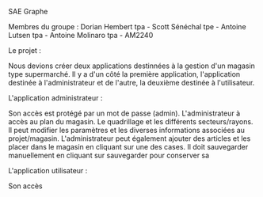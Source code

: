 SAE Graphe

Membres du groupe :
Dorian Hembert tpa - 
Scott Sénéchal tpe - 
Antoine Lutsen tpa - 
Antoine Molinaro tpa - AM2240

Le projet :

Nous devions créer deux applications destinnées à la gestion d'un magasin type supermarché. Il y a d'un côté la première application, l'application destinée à l'administrateur et de l'autre, la deuxième destinée à l'utilisateur.

L'application administrateur :

Son accès est protégé par un mot de passe (admin).
L'administrateur à accès au plan du magasin. Le quadrillage et les différents secteurs/rayons.
Il peut modifier les paramètres et les diverses informations associées au projet/magasin.
L'administrateur peut également ajouter des articles et les placer dans le magasin en cliquant sur une des cases. Il doit sauvegarder manuellement en cliquant sur sauvegarder pour conserver sa

L'application utilisateur :

Son accès
